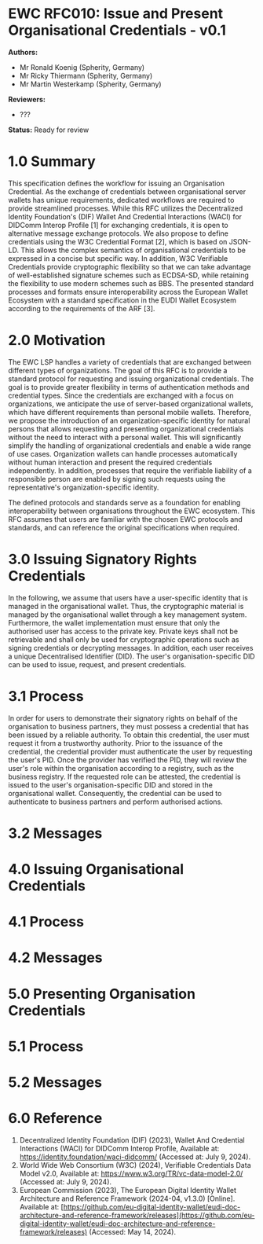 # EWC RFC010: Issue and Present Organisational Credentials - v0.1

**Authors:** 
* Mr Ronald Koenig (Spherity, Germany)
* Mr Ricky Thiermann  (Spherity, Germany)
* Mr Martin Westerkamp  (Spherity, Germany)

**Reviewers:** 
* ???

**Status:** Ready for review


# 1.0	Summary

This specification defines the workflow for issuing an Organisation Credential.
As the exchange of credentials between organisational server wallets has unique requirements, dedicated workflows are required to provide streamlined processes.
While this RFC utilizes the Decentralized Identity Foundation's (DIF) Wallet And Credential Interactions (WACI) for DIDComm Interop Profile [1] for exchanging credentials, it is open to alternative message exchange protocols.
We also propose to define credentials using the W3C Credential Format [2], which is based on JSON-LD.
This allows the complex semantics of organisational credentials to be expressed in a concise but specific way.
In addition, W3C Verifiable Credentials provide cryptographic flexibility so that we can take advantage of well-established signature schemes such as ECDSA-SD, while retaining the flexibility to use modern schemes such as BBS.
The presented standard processes and formats ensure interoperability across the European Wallet Ecosystem with a standard specification in the EUDI Wallet Ecosystem according to the requirements of the ARF [3].


# 2.0	Motivation

The EWC LSP handles a variety of credentials that are exchanged between different types of organizations.
The goal of this RFC is to provide a standard protocol for requesting and issuing organizational credentials.
The goal is to provide greater flexibility in terms of authentication methods and credential types.
Since the credentials are exchanged with a focus on organizations, we anticipate the use of server-based organizational wallets, which have different requirements than personal mobile wallets.
Therefore, we propose the introduction of an organization-specific identity for natural persons that allows requesting and presenting organizational credentials without the need to interact with a personal wallet.
This will significantly simplify the handling of organizational credentials and enable a wide range of use cases.
Organization wallets can handle processes automatically without human interaction and present the required credentials independently.
In addition, processes that require the verifiable liability of a responsible person are enabled by signing such requests using the representative's organization-specific identity.

The defined protocols and standards serve as a foundation for enabling interoperability between organisations throughout the EWC ecosystem.
This RFC assumes that users are familiar with the chosen EWC protocols and standards, and can reference the original specifications when required. 

# 3.0 Issuing Signatory Rights Credentials
In the following, we assume that users have a user-specific identity that is managed in the organisational wallet.
Thus, the cryptographic material is managed by the organisational wallet through a key management system.
Furthermore, the wallet implementation must ensure that only the authorised user has access to the private key.
Private keys shall not be retrievable and shall only be used for cryptographic operations such as signing credentials or decrypting messages.
In addition, each user receives a unique Decentralised Identifier (DID).
The user's organisation-specific DID can be used to issue, request, and present credentials.

# 3.1 Process
In order for users to demonstrate their signatory rights on behalf of the organisation to business partners, they must possess a credential that has been issued by a reliable authority.
To obtain this credential, the user must request it from a trustworthy authority.
Prior to the issuance of the credential, the credential provider must authenticate the user by requesting the user's PID.
Once the provider has verified the PID, they will review the user's role within the organisation according to a registry, such as the business registry.
If the requested role can be attested, the credential is issued to the user's organisation-specific DID and stored in the organisational wallet.
Consequently, the credential can be used to authenticate to business partners and perform authorised actions.

# 3.2 Messages

# 4.0 Issuing Organisational Credentials

# 4.1 Process

# 4.2 Messages

# 5.0 Presenting Organisation Credentials

# 5.1 Process

# 5.2 Messages

# 6.0	Reference


1. Decentralized Identity Foundation (DIF) (2023), Wallet And Credential Interactions (WACI) for DIDComm Interop Profile, Available at: https://identity.foundation/waci-didcomm/ (Accessed at: July 9, 2024).
2. World Wide Web Consortium (W3C) (2024), Verifiable Credentials Data Model v2.0, Available at: https://www.w3.org/TR/vc-data-model-2.0/ (Accessed at: July 9, 2024).
3. European Commission (2023), The European Digital Identity Wallet Architecture and Reference Framework (2024-04, v1.3.0)  [Online]. Available at: [https://github.com/eu-digital-identity-wallet/eudi-doc-architecture-and-reference-framework/releases](https://github.com/eu-digital-identity-wallet/eudi-doc-architecture-and-reference-framework/releases) (Accessed: May 14, 2024).